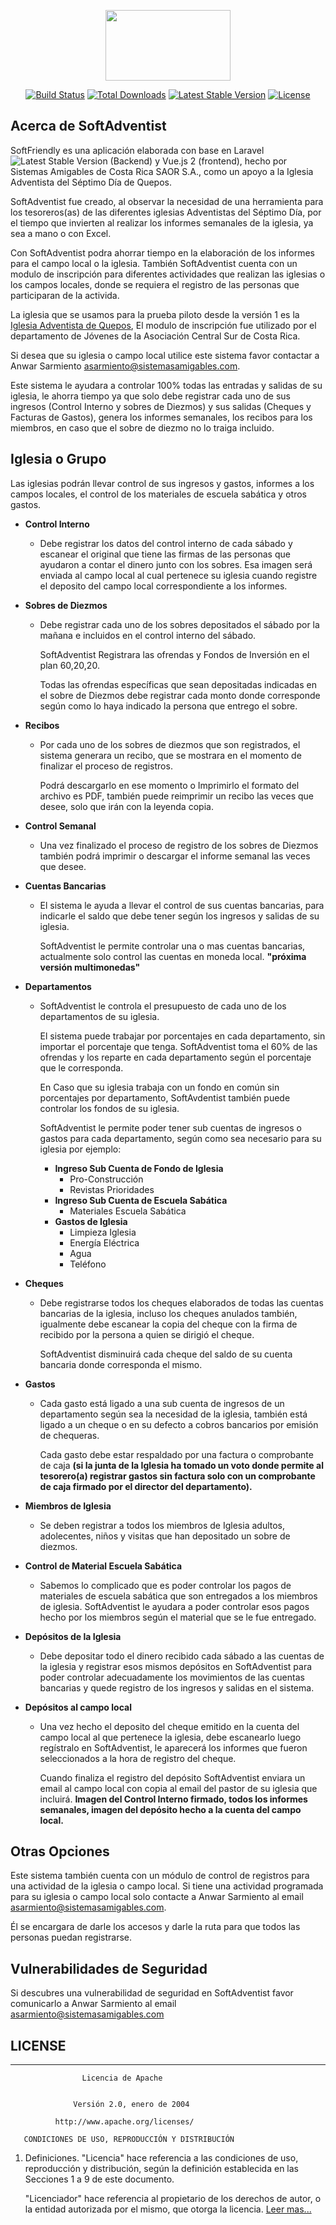 <p align="center"><img width="200" height="113" src="http://logo.contadventista.org/Logo-sistemas-amigables.png"></p>

<p align="center">
<a href="https://travis-ci.org/laravel/framework">
<img src="https://travis-ci.org/laravel/framework.svg" alt="Build Status"></a>
<a href="https://packagist.org/packages/laravel/framework">
<img src="https://poser.pugx.org/laravel/framework/d/total.svg" alt="Total Downloads"></a>
<a href="https://packagist.org/packages/laravel/framework">
<img src="https://poser.pugx.org/laravel/framework/v/stable.svg" alt="Latest Stable Version"></a>
<a href="https://packagist.org/packages/laravel/framework">
<img src="https://poser.pugx.org/laravel/framework/license.svg" alt="License"></a>
</p>

## Acerca de SoftAdventist

SoftFriendly es una aplicación elaborada con base en Laravel 
<img src="https://poser.pugx.org/laravel/framework/v/stable.svg" alt="Latest Stable Version"> 
(Backend) y Vue.js 2 (frontend), hecho por Sistemas Amigables de Costa Rica SAOR S.A., 
como un apoyo a la Iglesia Adventista del Séptimo Día de Quepos.

SoftAdventist fue creado, al observar la necesidad de una herramienta para los tesoreros(as) de las diferentes 
iglesias Adventistas del Séptimo Día, por el tiempo que invierten al realizar los informes semanales de la iglesia,
ya sea a mano o con Excel. 

Con SoftAdventist podra ahorrar tiempo en la elaboración de los informes para el campo local o la iglesia.
También SoftAdventist cuenta con un modulo de inscripción para diferentes 
actividades que realizan las iglesias o los campos locales, donde se requiera el registro de las personas
que participaran de la activida.

La iglesia que se usamos para la prueba piloto desde la versión 1 es la
 [Iglesia Adventista de Quepos](https://www.facebook.com/Se%C3%B1or-Transformame-Quepos-1258988047526063/), 
 El modulo de inscripción fue utilizado por el departamento de Jóvenes de la Asociación 
 Central Sur de Costa Rica.

Si desea que su iglesia o campo local utilice este sistema favor contactar a Anwar Sarmiento 
[asarmiento@sistemasamigables.com](mailto:asarmiento@sistemasamigables.com).

Este sistema le ayudara a controlar 100% todas las entradas y salidas de su iglesia, le ahorra tiempo ya que 
solo debe registrar cada uno de sus ingresos (Control Interno y sobres de Diezmos) y sus salidas 
(Cheques y Facturas de Gastos), genera los informes semanales, los recibos para los miembros, en caso
que el sobre de diezmo no lo traiga incluido.

## Iglesia o Grupo

Las iglesias podrán llevar control de sus ingresos y gastos, informes a los 
campos locales, el control de los materiales de escuela sabática y otros gastos.
<ul>
<li><strong>Control Interno</strong>
<ul><li>
<p>
Debe registrar los datos del control interno de cada sábado y escanear el
original que tiene las firmas de las personas que ayudaron a contar el dinero
junto con los sobres. Esa imagen será enviada al campo local al cual pertenece su 
iglesia cuando registre el deposito del campo local correspondiente a los informes.
</p>  
</li></ul>
</li>  
<li> <strong>Sobres de Diezmos</strong>
<ul><li><p>
   Debe registrar cada uno de los sobres depositados el sábado por la mañana e incluidos 
   en el control interno del sábado.
</p><p>
    SoftAdventist Registrara las ofrendas y Fondos de Inversión en el plan 60,20,20.
</p><p>
   Todas las ofrendas específicas que sean depositadas indicadas en el sobre de Diezmos 
   debe registrar cada monto donde corresponde según como lo haya indicado la persona 
   que entrego el sobre.
</p></li></ul>
</li>
<li> <strong>Recibos</strong>
<ul><li><p>
   Por cada uno de los sobres de diezmos que son registrados, el sistema generara un
   recibo, que se mostrara en el momento de finalizar el proceso de registros. 
</p><p>
   Podrá descargarlo en ese momento o Imprimirlo el formato del archivo es PDF, también puede 
   reimprimir un recibo las veces que desee, solo que irán con la leyenda copia. 
</p></li></ul>
</li>
<li><strong> Control Semanal</strong>
<ul><li><p>
   Una vez finalizado el proceso de registro de los sobres de Diezmos también podrá 
   imprimir o descargar el informe semanal las veces que desee. 
</p></li></ul>
</li>
<li><strong> Cuentas Bancarias</strong>
<ul><li><p>
   El sistema le ayuda a llevar el control de sus cuentas bancarias, para indicarle 
   el saldo que debe tener según los ingresos y salidas de su iglesia. 
</p><p>
   SoftAdventist le permite controlar una o mas cuentas bancarias, actualmente solo 
   control las cuentas en moneda local. <strong>"próxima versión multimonedas"</strong>
</p></li></ul>
</li>
<li> <strong>Departamentos</strong>
<ul><li><p>
   SoftAdventist le controla el presupuesto de cada uno de los departamentos de su iglesia. 
</p><p>
   El sistema puede trabajar por porcentajes en cada departamento, sin importar el porcentaje 
   que tenga. SoftAdventist toma el 60% de las ofrendas y los reparte en cada departamento según
   el porcentaje que le corresponda. 
</p>
<p>
   En Caso que su iglesia trabaja con un fondo en común sin porcentajes por departamento, SoftAvdentist
   también puede controlar los fondos de su iglesia. 
</p>
<p>
   SoftAdventist le permite poder tener sub cuentas de ingresos o gastos para cada departamento, según como 
   sea necesario para su iglesia por ejemplo:
   <ul><li><strong>Ingreso Sub Cuenta de Fondo de Iglesia</strong>
          <ul>
          <li>Pro-Construcción</li>
          <li>Revistas Prioridades</li>
          </ul>
       </li>
       <li><strong>Ingreso Sub Cuenta de Escuela Sabática</strong>
            <ul>
               <li>Materiales Escuela Sabática</li>
            </ul>
        </li>
    </ul>
   <ul><li><strong>Gastos de Iglesia</strong>
      <ul>
      <li>Limpieza Iglesia</li>
      <li>Energía Eléctrica</li>
      <li>Agua</li>
      <li>Teléfono</li>
      </ul>
   </li></ul>
</p></li></ul>
</li>
<li><strong> Cheques</strong>
<ul><li><p>
   Debe registrarse todos los cheques elaborados de todas las cuentas bancarias de la iglesia, incluso 
    los cheques anulados también, igualmente debe escanear la copia del cheque con la firma de recibido
    por la persona a quien se dirigió el cheque.
</p><p>
   SoftAdventist disminuirá cada cheque del saldo de su cuenta bancaria donde corresponda el mismo.
</p></li></ul>
</li>
<li> <strong>Gastos</strong>
<ul><li><p>
   Cada gasto está ligado a una sub cuenta de ingresos de un departamento según sea la necesidad de la
    iglesia, también está ligado a un cheque o en su defecto a cobros bancarios por emisión de chequeras.
</p><p>
   Cada gasto debe estar respaldado por una factura o comprobante de caja <strong>(si la junta de la 
   Iglesia ha tomado un voto donde permite al tesorero(a) registrar gastos sin factura solo con un 
   comprobante de caja firmado por el director del departamento).</strong> 
</p>
</li></ul>
</li>
<li> <strong>Miembros de Iglesia</strong>
<ul><li>
<p>
   Se deben registrar a todos los miembros de Iglesia adultos, adolecentes, niños y visitas que han 
   depositado un sobre de diezmos. 
</p>
</li></ul>
</li>
<li><strong> Control de Material Escuela Sabática</strong>
<ul><li><p>
   Sabemos lo complicado que es poder controlar los pagos de materiales de escuela sabática que son entregados 
   a los miembros de iglesia. SoftAdventist le ayudara a poder controlar esos pagos hecho por los miembros
   según el material que se le fue entregado.
</p></li></ul>
</li>
<li><strong> Depósitos de la Iglesia</strong>
<ul><li>
<p>
   Debe depositar todo el dinero recibido cada sábado a las cuentas de la iglesia y registrar esos 
   mismos depósitos en SoftAdventist para poder controlar adecuadamente los movimientos de las cuentas
   bancarias y quede registro de los ingresos y salidas en el sistema. 
</p>
</li></ul>
</li>
<li><strong> Depósitos al campo local</strong>
<ul><li>
<p>
   Una vez hecho el deposito del cheque emitido en la cuenta del campo local al que pertenece la iglesia,
   debe escanearlo luego regístralo en SoftAdventist, le aparecerá los informes que fueron seleccionados 
   a la hora de registro del cheque. 
</p>
<p>
   Cuando finaliza el registro del depósito SoftAdventist enviara un email al campo local con copia al email 
   del pastor de su iglesia que incluirá. <strong>Imagen del Control Interno firmado, todos los informes 
   semanales, imagen del depósito hecho a la cuenta del campo local.</strong>
</p>
</li></ul>
</li>
</ul>

## Otras Opciones

Este sistema también cuenta con un módulo de control de registros para una actividad
de la iglesia o campo local.
Si tiene una actividad programada para su iglesia o campo local solo contacte a
Anwar Sarmiento al email 
[asarmiento@sistemasamigables.com](mailto:asarmiento@sistemasamigables.com).

Él se encargara de darle los accesos y darle la ruta para que todos las personas 
puedan registrarse.

## Vulnerabilidades de Seguridad

Si descubres una vulnerabilidad de seguridad en SoftAdventist favor comunicarlo a 
Anwar Sarmiento al email 
[asarmiento@sistemasamigables.com](mailto:asarmiento@sistemasamigables.com)

## LICENSE

---
                    Licencia de Apache
 

                  Versión 2.0, enero de 2004

              http://www.apache.org/licenses/

       CONDICIONES DE USO, REPRODUCCIÓN Y DISTRIBUCIÓN

1. Definiciones.
    "Licencia" hace referencia a las condiciones de uso, reproducción y distribución, 
    según la definición establecida en las Secciones 1 a 9 de este documento.

    "Licenciador" hace referencia al propietario de los derechos de autor, o la 
    entidad autorizada por el mismo, que otorga la licencia.
[Leer mas...](https://www.moo.com/es/about/fonts/apache-licence.html)


